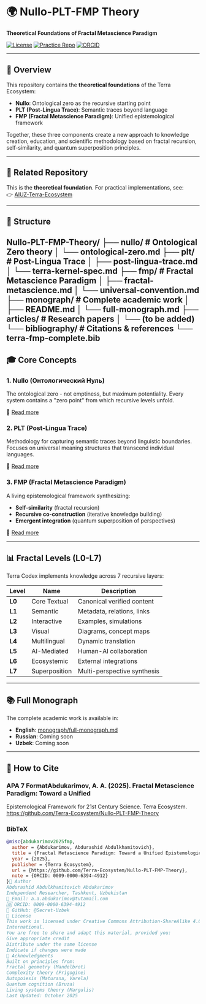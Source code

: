 # 🌍 Nullo-PLT-FMP Theory

**Theoretical Foundations of Fractal Metascience Paradigm**

[![License](https://img.shields.io/badge/License-CC%20BY--SA%204.0-lightgrey.svg)](LICENSE)
[![Practice Repo](https://img.shields.io/badge/Practice-AIUZ--Terra--Ecosystem-blue)](https://github.com/Secret-Uzbek/AIUZ-Terra-Ecosystem)
[![ORCID](https://img.shields.io/badge/ORCID-0009--0000--6394--4912-green)](https://orcid.org/0009-0000-6394-4912)

---

## 📖 Overview

This repository contains the **theoretical foundations** of the Terra Ecosystem:

- **Nullo**: Ontological zero as the recursive starting point
- **PLT (Post-Lingua Trace)**: Semantic traces beyond language
- **FMP (Fractal Metascience Paradigm)**: Unified epistemological framework

Together, these three components create a new approach to knowledge creation, 
education, and scientific methodology based on fractal recursion, self-similarity, 
and quantum superposition principles.

---

## 🔗 Related Repository

This is the **theoretical foundation**. For practical implementations, see:  
👉 [AIUZ-Terra-Ecosystem](https://github.com/Secret-Uzbek/AIUZ-Terra-Ecosystem)

---

## 📂 Structure
Nullo-PLT-FMP-Theory/
├── nullo/                  # Ontological Zero theory
│   └── ontological-zero.md
├── plt/                    # Post-Lingua Trace
│   ├── post-lingua-trace.md
│   └── terra-kernel-spec.md
├── fmp/                    # Fractal Metascience Paradigm
│   ├── fractal-metascience.md
│   └── universal-convention.md
├── monograph/              # Complete academic work
│   ├── README.md
│   └── full-monograph.md
├── articles/               # Research papers
│   └── (to be added)
└── bibliography/           # Citations & references
└── terra-fmp-complete.bib
---

## 🎓 Core Concepts

### 1. Nullo (Онтологический Нуль)
The ontological zero - not emptiness, but maximum potentiality. Every system 
contains a "zero point" from which recursive levels unfold.

📂 [Read more](nullo/)

### 2. PLT (Post-Lingua Trace)
Methodology for capturing semantic traces beyond linguistic boundaries. Focuses 
on universal meaning structures that transcend individual languages.

📂 [Read more](plt/)

### 3. FMP (Fractal Metascience Paradigm)
A living epistemological framework synthesizing:
- **Self-similarity** (fractal recursion)
- **Recursive co-construction** (iterative knowledge building)
- **Emergent integration** (quantum superposition of perspectives)

📂 [Read more](fmp/)

---

## 📊 Fractal Levels (L0-L7)

Terra Codex implements knowledge across 7 recursive layers:

| Level | Name | Description |
|-------|------|-------------|
| **L0** | Core Textual | Canonical verified content |
| **L1** | Semantic | Metadata, relations, links |
| **L2** | Interactive | Examples, simulations |
| **L3** | Visual | Diagrams, concept maps |
| **L4** | Multilingual | Dynamic translation |
| **L5** | AI-Mediated | Human-AI collaboration |
| **L6** | Ecosystemic | External integrations |
| **L7** | Superposition | Multi-perspective synthesis |

---

## 📚 Full Monograph

The complete academic work is available in:
- **English**: [monograph/full-monograph.md](monograph/full-monograph.md)
- **Russian**: Coming soon
- **Uzbek**: Coming soon

---

## 📖 How to Cite

### APA 7 FormatAbdukarimov, A. A. (2025). Fractal Metascience Paradigm: Toward a Unified
Epistemological Framework for 21st Century Science. Terra Ecosystem.
https://github.com/Terra-Ecosystem/Nullo-PLT-FMP-Theory
### BibTeX
```bibtex
@misc{abdukarimov2025fmp,
  author = {Abdukarimov, Abdurashid Abdulkhamitovich},
  title = {Fractal Metascience Paradigm: Toward a Unified Epistemological Framework},
  year = {2025},
  publisher = {Terra Ecosystem},
  url = {https://github.com/Terra-Ecosystem/Nullo-PLT-FMP-Theory},
  note = {ORCID: 0009-0000-6394-4912}
}👤 Author
Abdurashid Abdulkhamitovich Abdukarimov
Independent Researcher, Tashkent, Uzbekistan
📧 Email: a.a.abdukarimov@tutamail.com
🆔 ORCID: 0009-0000-6394-4912
🐙 GitHub: @Secret-Uzbek
📜 License
This work is licensed under Creative Commons Attribution-ShareAlike 4.0
International.
You are free to share and adapt this material, provided you:
Give appropriate credit
Distribute under the same license
Indicate if changes were made
🌟 Acknowledgments
Built on principles from:
Fractal geometry (Mandelbrot)
Complexity theory (Prigogine)
Autopoiesis (Maturana, Varela)
Quantum cognition (Bruza)
Living systems theory (Margulis)
Last Updated: October 2025
